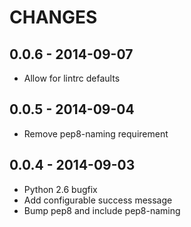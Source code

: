 CHANGES
=======

0.0.6 - 2014-09-07
------------------

- Allow for lintrc defaults

0.0.5 - 2014-09-04
------------------

- Remove pep8-naming requirement

0.0.4 - 2014-09-03
------------------

- Python 2.6 bugfix
- Add configurable success message
- Bump pep8 and include pep8-naming
